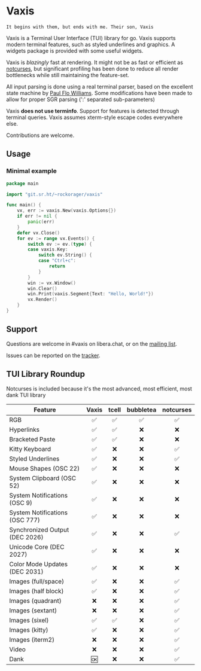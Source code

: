 # Vaxis

```
It begins with them, but ends with me. Their son, Vaxis
```

Vaxis is a Terminal User Interface (TUI) library for go. Vaxis supports modern
terminal features, such as styled underlines and graphics. A widgets package is
provided with some useful widgets.

Vaxis is _blazingly_ fast at rendering. It might not be as fast or efficient as
[notcurses](https://notcurses.com/), but significant profiling has been done to
reduce all render bottlenecks while still maintaining the feature-set.

All input parsing is done using a real terminal parser, based on the excellent
state machine by [Paul Flo Williams](https://vt100.net/emu/dec_ansi_parser).
Some modifications have been made to allow for proper SGR parsing (':' separated
sub-parameters)

Vaxis **does not use terminfo**. Support for features is detected through
terminal queries. Vaxis assumes xterm-style escape codes everywhere else.

Contributions are welcome.

## Usage

### Minimal example

```go
package main

import "git.sr.ht/~rockorager/vaxis"

func main() {
	vx, err := vaxis.New(vaxis.Options{})
	if err != nil {
		panic(err)
	}
	defer vx.Close()
	for ev := range vx.Events() {
		switch ev := ev.(type) {
		case vaxis.Key:
			switch ev.String() {
			case "Ctrl+c":
				return
			}
		}
		win := vx.Window()
		win.Clear()
		win.Print(vaxis.Segment{Text: "Hello, World!"})
		vx.Render()
	}
}
```

## Support

Questions are welcome in #vaxis on libera.chat, or on the [mailing list](mailto:~rockorager/vaxis@lists.sr.ht).

Issues can be reported on the [tracker](https://todo.sr.ht/~rockorager/vaxis).

## TUI Library Roundup

Notcurses is included because it's the most advanced, most efficient,
most dank TUI library

| Feature                        | Vaxis | tcell | bubbletea | notcurses |
| ------------------------------ | :---: | :---: | :-------: | :-------: |
| RGB                            |  ✅   |  ✅   |    ✅     |    ✅     |
| Hyperlinks                     |  ✅   |  ✅   |    ❌     |    ❌     |
| Bracketed Paste                |  ✅   |  ✅   |    ❌     |    ❌     |
| Kitty Keyboard                 |  ✅   |  ❌   |    ❌     |    ✅     |
| Styled Underlines              |  ✅   |  ❌   |    ❌     |    ✅     |
| Mouse Shapes (OSC 22)          |  ✅   |  ❌   |    ❌     |    ❌     |
| System Clipboard (OSC 52)      |  ✅   |  ❌   |    ❌     |    ❌     |
| System Notifications (OSC 9)   |  ✅   |  ❌   |    ❌     |    ❌     |
| System Notifications (OSC 777) |  ✅   |  ❌   |    ❌     |    ❌     |
| Synchronized Output (DEC 2026) |  ✅   |  ❌   |    ❌     |    ✅     |
| Unicode Core (DEC 2027)        |  ✅   |  ❌   |    ❌     |    ❌     |
| Color Mode Updates (DEC 2031)  |  ✅   |  ❌   |    ❌     |    ❌     |
| Images (full/space)            |  ✅   |  ❌   |    ❌     |    ✅     |
| Images (half block)            |  ✅   |  ❌   |    ❌     |    ✅     |
| Images (quadrant)              |  ❌   |  ❌   |    ❌     |    ✅     |
| Images (sextant)               |  ❌   |  ❌   |    ❌     |    ✅     |
| Images (sixel)                 |  ✅   |  ✅   |    ❌     |    ✅     |
| Images (kitty)                 |  ✅   |  ❌   |    ❌     |    ✅     |
| Images (iterm2)                |  ❌   |  ❌   |    ❌     |    ✅     |
| Video                          |  ❌   |  ❌   |    ❌     |    ✅     |
| Dank                           |  🆗   |  ❌   |    ❌     |    ✅     |
